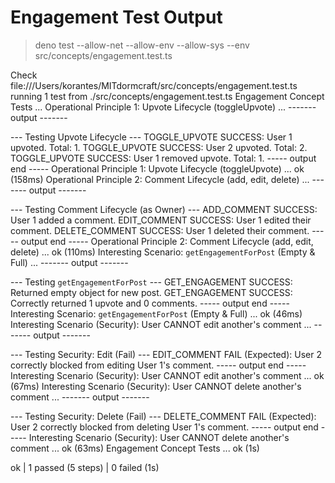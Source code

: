 # Engagement Test Output

> deno test --allow-net --allow-env --allow-sys --env src/concepts/engagement.test.ts

Check file:///Users/korantes/MITdormcraft/src/concepts/engagement.test.ts
running 1 test from ./src/concepts/engagement.test.ts
Engagement Concept Tests ...
  Operational Principle 1: Upvote Lifecycle (toggleUpvote) ...
------- output -------

--- Testing Upvote Lifecycle ---
TOGGLE_UPVOTE SUCCESS: User 1 upvoted. Total: 1.
TOGGLE_UPVOTE SUCCESS: User 2 upvoted. Total: 2.
TOGGLE_UPVOTE SUCCESS: User 1 removed upvote. Total: 1.
----- output end -----
  Operational Principle 1: Upvote Lifecycle (toggleUpvote) ... ok (158ms)
  Operational Principle 2: Comment Lifecycle (add, edit, delete) ...
------- output -------

--- Testing Comment Lifecycle (as Owner) ---
ADD_COMMENT SUCCESS: User 1 added a comment.
EDIT_COMMENT SUCCESS: User 1 edited their comment.
DELETE_COMMENT SUCCESS: User 1 deleted their comment.
----- output end -----
  Operational Principle 2: Comment Lifecycle (add, edit, delete) ... ok (110ms)
  Interesting Scenario: `getEngagementForPost` (Empty & Full) ...
------- output -------

--- Testing `getEngagementForPost` ---
GET_ENGAGEMENT SUCCESS: Returned empty object for new post.
GET_ENGAGEMENT SUCCESS: Correctly returned 1 upvote and 0 comments.
----- output end -----
  Interesting Scenario: `getEngagementForPost` (Empty & Full) ... ok (46ms)
  Interesting Scenario (Security): User CANNOT edit another's comment ...
------- output -------

--- Testing Security: Edit (Fail) ---
EDIT_COMMENT FAIL (Expected): User 2 correctly blocked from editing User 1's comment.
----- output end -----
  Interesting Scenario (Security): User CANNOT edit another's comment ... ok (67ms)
  Interesting Scenario (Security): User CANNOT delete another's comment ...
------- output -------

--- Testing Security: Delete (Fail) ---
DELETE_COMMENT FAIL (Expected): User 2 correctly blocked from deleting User 1's comment.
----- output end -----
  Interesting Scenario (Security): User CANNOT delete another's comment ... ok (63ms)
Engagement Concept Tests ... ok (1s)

ok | 1 passed (5 steps) | 0 failed (1s)